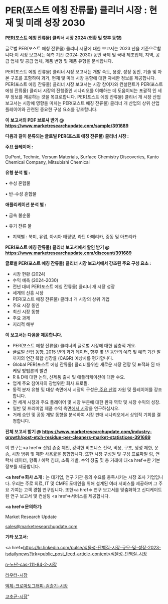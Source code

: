 # PER(포스트 에칭 잔류물) 클리너 시장 : 현재 및 미래 성장 2030

<strong>PER(포스트 에칭 잔류물) 클리너 시장 2024 (현황 및 향후 동향)</strong>

글로벌 PER(포스트 에칭 잔류물) 클리너 시장에 대한 보고서는 2023 년을 기준으로합니다.이 시장 보고서는 예측 기간 (2024-2030) 동안 국제 및 국내 제조업체, 지역, 공급 업체 및 공급 업체, 제품 변형 및 제품 유형을 분석합니다.

PER(포스트 에칭 잔류물) 클리너 시장 보고서는 개발 속도, 용량, 성장 동인, 기술 및 자본 구조를 포함하여 과거, 현재 및 미래 시장 동향에 대한 자세한 정보를 제공합니다. PER(포스트 에칭 잔류물) 클리너 시장 보고서는 시장 참여자와 컨설턴트가 PER(포스트 에칭 잔류물) 클리너 시장의 진행중인 시나리오를 이해하는 데 도움이되는 포괄적 인 세부 정보를 제공하는 것을 목표로합니다. PER(포스트 에칭 잔류물) 클리너 개 시장 산업 보고서는 시장에 영향을 미치는 PER(포스트 에칭 잔류물) 클리너 개 산업의 상위 산업 플레이어와 관련된 중요한 구성 요소를 강조합니다.



<strong>이 보고서의 PDF 브로셔 받기 @ <a href=https://www.marketresearchupdate.com/sample/391689>https://www.marketresearchupdate.com/sample/391689</a></strong>



<strong>다음과 같이 분류되는 글로벌 PER(포스트 에칭 잔류물) 클리너 시장 :</strong>



<strong>주요 플레이어 :</strong>

DuPont, Technic, Versum Materials, Surface Chemistry Discoveries, Kanto Chemical Company, Mitsubishi Chemical



<strong>유형 분석 별 :</strong>

• 수성 혼합물

• 반-수성 혼합물



<strong>애플리케이션 분석 별 :</strong>

• 금속 불순물

• 유기 잔류 물

<ul>
  <li>지역별 : 북미, 유럽, 아시아 태평양, 라틴 아메리카, 중동 및 아프리카</li>
</ul>


<strong>PER(포스트 에칭 잔류물) 클리너 보고서에서 할인 받기 @ <a href=https://www.marketresearchupdate.com/discount/391689>https://www.marketresearchupdate.com/discount/391689</a></strong>



<strong>글로벌 PER(포스트 에칭 잔류물) 클리너 시장 보고서에서 강조된 주요 구성 요소 :</strong>
<ul>
  <li>시장 현황 (2024)</li>
  <li>수익 예측 (2024-2030)</li>
  <li>전년 대비 PER(포스트 에칭 잔류물) 클리너 개 시장 성장</li>
  <li>세계의 신흥 시장</li>
  <li>PER(포스트 에칭 잔류물) 클리너 개 시장의 상위 기업</li>
  <li>주요 시장 동인</li>
  <li>최신 시장 동향</li>
  <li>주요 과제</li>
  <li>지리적 해부</li>
</ul>


<strong>이 보고서는 다음을 제공합니다.</strong>
<ul>
  <li>PER(포스트 에칭 잔류물) 클리너의 글로벌 시장에 대한 심층적 개요.</li>
  <li>글로벌 산업 동향, 2015 년의 과거 데이터, 향후 몇 년 동안의 예측 및 예측 기간 말까지의 연간 복합 성장률 (CAGR) 예상치를 평가합니다.</li>
  <li>Global PER(포스트 에칭 잔류물) 클리너를위한 새로운 시장 전망 및 표적화 된 마케팅 방법론의 발견</li>
  <li>R &amp; D에 대한 논의, 신제품 출시 및 애플리케이션에 대한 수요.</li>
  <li>업계 주요 참여자의 광범위한 회사 프로필.</li>
  <li>동적 분자 유형 및 대상 측면에서 시장의 구성은<a href=> 주요 산</a>업 자원 및 플레이어를 강조합니다.</li>
  <li>전 세계 시장과 주요 플레이어 및 시장 부문에 대한 환자 역학 및 시장 수익의 성장.</li>
  <li>일반 및 프리미엄 제품 수익 측면<a href=>에서 시</a>장을 연구하십시오.</li>
  <li>거래 승인 및 공동 개발 동향을 분석하여 시장 판매 시나리오에서 상업적 기회를 결정합니다.</li>
</ul>



<strong>전체 보고서 받기 @ <a href=https://www.marketresearchupdate.com/industry-growth/post-etch-residue-per-cleaners-market-statistices-391689>https://www.marketresearchupdate.com/industry-growth/post-etch-residue-per-cleaners-market-statistices-391689</a></strong>

이 연구는<a href=> 산업 존중</a> 체인, 강력한 비즈니스 전략, 비용, 구조, 생성 제한, 운송, 시장 범위 및 제한 사용률을 통합합니다. 또한 시장 구성원 및 구성 프로파일 링, 연락처 데이터, 항목 / 혜택 침대, 소득 개발, 수익 창출 및 총 거래에 대<a href=>한 기본 </a>정보를 제공합니다.



<strong><a href=>회사 소</a>개 :</strong>
는 대기업, 연구 기관 등의 수요를 충족시키는 시장 조사 기업입니다. 우리는 주로 의료, IT 및 CMFE 도메인을 위해 설계된 여러 서비스를 제공하며 그 주요 기여는 고객 경험 연구입니다. 또한<a href=> 연구 보</a>고서를 맞춤화하고 신디케이트 된 연구 보고서 및 컨설팅 <a href=>서비스</a>를 제공합니다.



<strong><a href=>문의하기:</a></strong>

Market Research Update

sales@marketresearchupdate.com



<strong>기타 보고서:</strong>

<a href=https://kr.linkedin.com/pulse/식물성-단백질-시장-규모-및-성장-2023-isdailynews?trk=public_post_feed-article-content>식물성-단백질-시장</a>

<a href=https://www.linkedin.com/pulse/n-노난-cas-111-84-2-시장-경쟁-분석-및-성장-잠재력/>n-노난-cas-111-84-2-시장</a>

<a href=https://www.linkedin.com/pulse/라우터-시장-경쟁-분석-및-성장-잠재력-2029-analytics-alchemy-360-analysis-1udsf/>라우터-시장</a>

<a href=https://www.linkedin.com/pulse/액체-크로마토그래피-검출기-시장-경쟁-분석-및-성장-잠재력-2029-g7smf/>액체-크로마토그래피-검출기-시장</a>

<a href=https://www.linkedin.com/pulse/고초균-시장-동향-및-성장-전망-isdailynews-csobc/>고초균-시장</a>"
